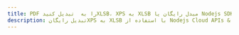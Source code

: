 ---title: PDF را به  تبدیل کنیدXLSB، XPS به XLSB مبدل رایگان یا Nodejs SDKdescription: تبدیل رایگانXPS به XLSB با استفاده از Nodejs Cloud APIs & SDK همچنین اسناد PDF را در Cloud ایجاد، ویرایش و رندر کنید.---